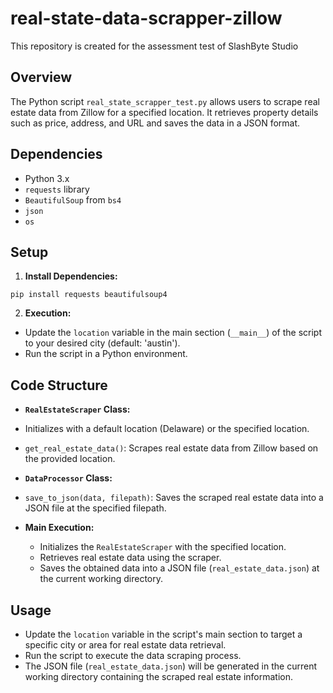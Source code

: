 # real-state-data-scrapper-zillow
This repository is created for the assessment test of SlashByte Studio

## Overview
The Python script `real_state_scrapper_test.py` allows users to scrape real estate data from Zillow for a specified location. It retrieves property details such as price, address, and URL and saves the data in a JSON format.

## Dependencies
- Python 3.x
- `requests` library
- `BeautifulSoup` from `bs4`
- `json`
- `os`

## Setup
1. **Install Dependencies:**
```
pip install requests beautifulsoup4
```

2. **Execution:**
- Update the `location` variable in the main section (`__main__`) of the script to your desired city (default: 'austin').
- Run the script in a Python environment.

## Code Structure
- **`RealEstateScraper` Class:**
- Initializes with a default location (Delaware) or the specified location.
- `get_real_estate_data()`: Scrapes real estate data from Zillow based on the provided location.

- **`DataProcessor` Class:**
- `save_to_json(data, filepath)`: Saves the scraped real estate data into a JSON file at the specified filepath.

- **Main Execution:**
  - Initializes the `RealEstateScraper` with the specified location.
  - Retrieves real estate data using the scraper.
  - Saves the obtained data into a JSON file (`real_estate_data.json`) at the current working directory.

## Usage
- Update the `location` variable in the script's main section to target a specific city or area for real estate data retrieval.
- Run the script to execute the data scraping process.
- The JSON file (`real_estate_data.json`) will be generated in the current working directory containing the scraped real estate information.

